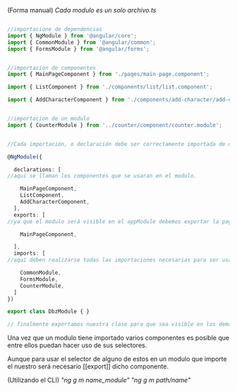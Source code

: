 (Forma manual)
_Cada modulo es un solo archivo.ts_
```TypeScript

//importacione de dependencias
import { NgModule } from '@angular/core';
import { CommonModule } from '@angular/common';
import { FormsModule } from '@angular/forms';


//importacion de componentes
import { MainPageComponent } from './pages/main-page.component';

import { ListComponent } from './components/list/list.component';

import { AddCharacterComponent } from './components/add-character/add-character.component'


//importacion de un modulo
import { CounterModule } from '../counter/component/counter.module';


//Cada importación, o declaración debe ser correctamente importada de donde se encuentra.

@NgModule({

  declarations: [
//aqui se llaman los componentes que se usaran en el modulo.

    MainPageComponent,
    ListComponent,
    AddCharacterComponent,
  ],
  exports: [
//ya que el modulo será visible en el appModule debemos exportar la pagina principal que queremos ver.

    MainPageComponent,

  ],
  imports: [
//aquí deben realizarse todas las importaciones necesarias para ser usadas dentro de los componentes.

    CommonModule,
    FormsModule,
    CounterModule,
  ]
})

export class DbzModule { }

// finalmente exportamos nuestra clase para que sea visible en los demás módulos.
``` 

Una vez que un modulo tiene importado varios componentes es posible que entre ellos puedan hacer uso de sus selectores.

Aunque para usar el selector de alguno de estos en un modulo que importe el nuestro será necesario [[export]] dicho componente.



(Utilizando el CLI)
 _"ng g m name_module"_
  _"ng g m path/name"_


